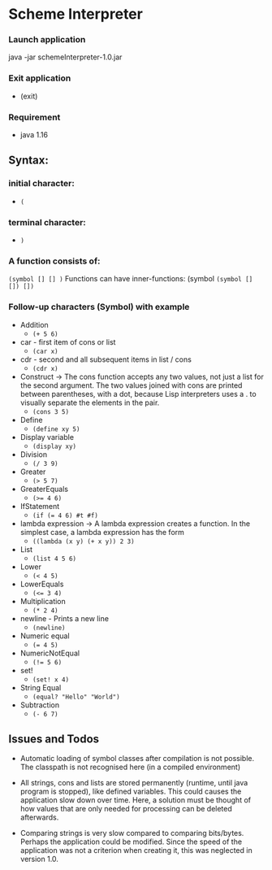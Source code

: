 # Scheme Interpreter

### Launch application
java -jar schemeInterpreter-1.0.jar

### Exit application
- (exit)

### Requirement
- java 1.16

## Syntax:

### initial character:
- `(`

### terminal character:
- `)`

### A function consists of:  
`(symbol [] [] )`
Functions can have inner-functions: (symbol `(symbol [] []) [])`

### Follow-up characters (Symbol) with example
- Addition
  - `(+ 5 6)`
- car - first item of cons or list
  - `(car x)` 
- cdr - second and all subsequent items in list / cons
  - `(cdr x)`
- Construct -> The cons function accepts any two values, not just a list for the second argument. The two values joined with cons are printed between parentheses, with a dot, because Lisp interpreters uses a . to visually separate the elements in the pair.
  - `(cons 3 5)`
- Define
  - `(define xy 5)`
- Display variable 
  - `(display xy)`
- Division 
  - `(/ 3 9)`
- Greater
  - `(> 5 7)`
- GreaterEquals
  - `(>= 4 6)`
- IfStatement
  - `(if (= 4 6) #t #f)`
- lambda expression -> A lambda expression creates a function. In the simplest case, a lambda expression has the form
  - `((lambda (x y) (+ x y)) 2 3)`
- List
  - `(list 4 5 6)` 
- Lower
  - `(< 4 5)`
- LowerEquals
  - `(<= 3 4)`
- Multiplication
  - `(* 2 4)`
- newline - Prints a new line
  - `(newline)`
- Numeric equal
  - `(= 4 5)`
- NumericNotEqual
  - `(!= 5 6)`
- set!
  - `(set! x 4)`
- String Equal
  - `(equal? "Hello" "World")`
- Subtraction
  - `(- 6 7)`

## Issues and Todos
- Automatic loading of symbol classes after compilation is not possible. 
  The classpath is not recognised here (in a compiled environment)
  
- All strings, cons and lists are stored permanently (runtime, until java program is stopped), like defined variables. This could causes the application slow down over time. 
  Here, a solution must be thought of how values that are only needed for processing can be deleted afterwards.

- Comparing strings is very slow compared to comparing bits/bytes. Perhaps the application could be modified. 
  Since the speed of the application was not a criterion when creating it, this was neglected in version 1.0.

